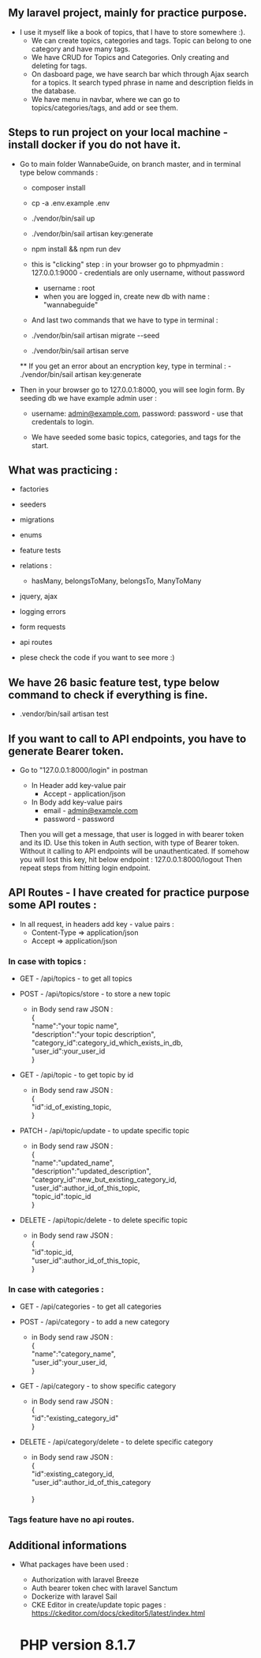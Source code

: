 ## My laravel project, mainly for practice purpose. 

* I use it myself like a book of topics, that I have to store somewhere :).
    * We can create topics, categories and tags. Topic can belong to one category and have many tags. 
    * We have CRUD for Topics and Categories. Only creating and deleting for tags.
    * On dasboard page, we have search bar which through Ajax search for a topics. It search typed phrase in name and description fields in the database. 
    * We have menu in navbar, where we can go to topics/categories/tags, and add or see them.


## Steps to run project on your local machine - install docker if you do not have it.

* Go to main folder WannabeGuide, on branch master, and in terminal type below commands : 
    * composer install
    * cp -a .env.example .env
    * ./vendor/bin/sail up
    * ./vendor/bin/sail artisan key:generate
    * npm install && npm run dev

    * this is "clicking" step : in your browser go to phpmyadmin : 127.0.0.1:9000 - credentials are only username, without password
        - username : root
        - when you are logged in, create new db with name : "wannabeguide"
    
    * And last two commands that we have to type in terminal : 

    * ./vendor/bin/sail artisan migrate --seed
    * ./vendor/bin/sail artisan serve

    ** If you get an error about an encryption key, type in terminal : 
        - ./vendor/bin/sail artisan key:generate

* Then in your browser go to 127.0.0.1:8000, you will see login form. By seeding db we have example admin user :

    * username: admin@example.com, password: password - use that credentals to login.

    * We have seeded some basic topics, categories, and tags for the start.

## What was practicing :
* factories
* seeders
* migrations
* enums
* feature tests
* relations : 
    * hasMany, belongsToMany, belongsTo, ManyToMany
* jquery, ajax
* logging errors
* form requests
* api routes

* plese check the code if you want to see more :) 


## We have 26 basic feature test, type below command to check if everything is fine.
* .vendor/bin/sail artisan test

## If you want to call to API endpoints, you have to generate Bearer token.
* Go to "127.0.0.1:8000/login" in postman 
    * In Header add key-value pair
        * Accept - application/json
    * In Body add key-value pairs
        * email - admin@example.com
        * password - password

    Then you will get a message, that user is logged in with bearer token and its ID. 
    Use this token in Auth section, with type of Bearer token.
    Without it calling to API endpoints will be unauthenticated.
    If somehow you will lost this key, hit below endpoint : 
    127.0.0.1:8000/logout
    Then repeat steps from hitting login endpoint. 


## API Routes - I have created for practice purpose some API routes : 

* In all request, in headers add key - value pairs :
    * Content-Type => application/json
    * Accept => application/json


### In case with topics : 

* GET - /api/topics - to get all topics

* POST - /api/topics/store - to store a new topic
    * in Body send raw JSON : <br />
    { <br />
    "name":"your topic name", <br />
    "description":"your topic description", <br />
    "category_id":category_id_which_exists_in_db, <br />
    "user_id":your_user_id <br />
    } <br />

* GET - /api/topic - to get topic by id  
    * in Body send raw JSON : <br />
    { <br />
    "id":id_of_existing_topic, <br />
    }  <br />

* PATCH - /api/topic/update - to update specific topic
    * in Body send raw JSON : <br />
    {  <br />
    "name":"updated_name", <br />
    "description":"updated_description", <br />
    "category_id":new_but_existing_category_id, <br />
    "user_id":author_id_of_this_topic, <br />
    "topic_id":topic_id <br />
    } 

* DELETE - /api/topic/delete - to delete specific topic
    * in Body send raw JSON : <br />
    {  <br />
    "id":topic_id, <br />
    "user_id":author_id_of_this_topic, <br />
    }

### In case with categories : 

* GET - /api/categories - to get all categories

* POST - /api/category - to add a new category
    * in Body send raw JSON : <br />
    {  <br />
    "name":"category_name", <br />
    "user_id":your_user_id, <br />
    }

* GET - /api/category - to show specific category
    * in Body send raw JSON : <br />
    {  <br />
    "id":"existing_category_id" <br /> 
    }

* DELETE - /api/category/delete - to delete specific category
    * in Body send raw JSON : <br />
    {  <br />
    "id":existing_category_id, <br />
    "user_id":author_id_of_this_category <br />  
    }

### Tags feature have no api routes. 

## Additional informations
* What packages have been used :
  * Authorization with laravel Breeze
  * Auth bearer token chec with laravel Sanctum
  * Dockerize with laravel Sail
  * CKE Editor in create/update topic pages : https://ckeditor.com/docs/ckeditor5/latest/index.html


  # PHP version 8.1.7 


